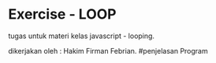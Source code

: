 # Exercise - LOOP
 tugas untuk materi kelas javascript - looping.
 
 dikerjakan oleh : Hakim Firman Febrian.
 #penjelasan Program

